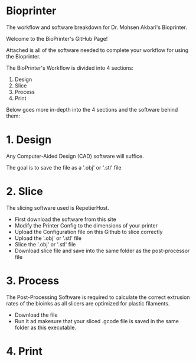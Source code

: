 # Bioprinter
The workflow and software breakdown for Dr. Mohsen Akbari's Bioprinter.

Welcome to the BioPrinter's GitHub Page!

Attached is all of the software needed to complete your workflow for using the Bioprinter. 

The BioPrinter's Workflow is divided into 4 sections:
  1. Design  
  2. Slice
  3. Process
  4. Print 

Below goes more in-depth into the 4 sections and the software behind them:

# 1. Design

Any Computer-Aided Design (CAD) software will suffice. 

The goal is to save the file as a '.obj' or '.stl' file 

# 2. Slice

The slicing software used is RepetierHost.

  - First download the software from this site
  - Modify the Printer Config to the dimensions of your printer
  - Upload the Configuration file on this Github to slice correctly
  - Upload the '.obj' or '.stl' file
  - Slice the '.obj' or '.stl' file
  - Download slice file and save into the same folder as the post-processor file

# 3. Process
The Post-Processing Software is required to calculate the correct extrusion rates of the bioinks as all slicers are optimized for plastic filaments.

  - Download the file
  - Run it ad makesure that your sliced .gcode file is saved in the same folder as this executable. 
# 4. Print 

